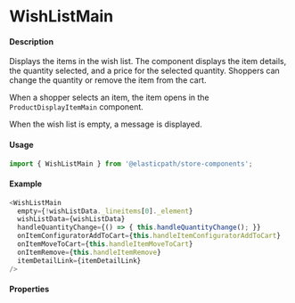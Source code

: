 # WishListMain

#### Description

Displays the items in the wish list. The component displays the item details, the quantity selected, and a price for the selected quantity. Shoppers can change the quantity or remove the item from the cart.

When a shopper selects an item, the item opens in the `ProductDisplayItemMain` component.

When the wish list is empty, a message is displayed.

#### Usage

```js
import { WishListMain } from '@elasticpath/store-components';
```

#### Example

```js
<WishListMain
  empty={!wishListData._lineitems[0]._element}
  wishListData={wishListData}
  handleQuantityChange={() => { this.handleQuantityChange(); }}
  onItemConfiguratorAddToCart={this.handleItemConfiguratorAddToCart}
  onItemMoveToCart={this.handleItemMoveToCart}
  onItemRemove={this.handleItemRemove}
  itemDetailLink={itemDetailLink}
/>
```

#### Properties

<!-- PROPS -->
